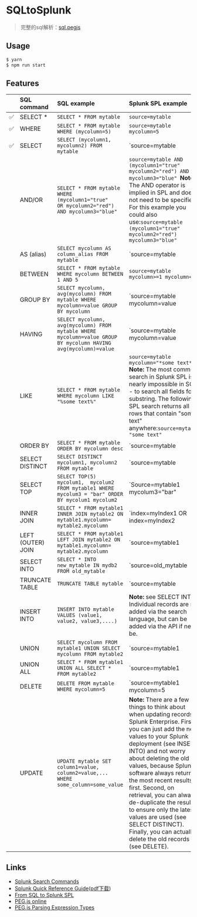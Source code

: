 # SQLtoSplunk

> 完整的sql解析：[sql.pegjs](https://github.com/alsotang/sql.pegjs) 

## Usage
```sh
$ yarn
$ npm run start
```

## Features

|       | SQL command       | SQL example                                                  | Splunk SPL example                                           |
| ----- | :---------------- | :----------------------------------------------------------- | :----------------------------------------------------------- |
| ✅ | SELECT *          | `SELECT * FROM mytable `                                     | `source=mytable `                                            |
| ✅ | WHERE             | `SELECT * FROM mytable WHERE (mycolumn=5) `                    | `source=mytable mycolumn=5 `                                 |
| ✅ | SELECT            | `SELECT (mycolumn1, mycolumn2) FROM mytable `                  | `source=mytable	 | FIELDS mycolumn1, mycolumn2 `          |
|       | AND/OR            | `SELECT * FROM mytable WHERE (mycolumn1="true"    OR mycolumn2="red")  AND mycolumn3="blue" ` | `source=mytable AND (mycolumn1="true"    OR mycolumn2="red") AND mycolumn3="blue" `**Note:** The AND operator is implied in SPL and does not need to be specified. For this example you could also use:`source=mytable (mycolumn1="true"    OR mycolumn2="red") mycolumn3="blue" ` |
|       | AS (alias)        | `SELECT mycolumn AS column_alias FROM mytable `              | `source=mytable | RENAME mycolumn as column_alias | FIELDS column_alias ` |
|       | BETWEEN           | `SELECT * FROM mytable WHERE mycolumn BETWEEN 1 AND 5 `      | `source=mytable    mycolumn>=1 mycolumn<=5 `                 |
|       | GROUP BY          | `SELECT mycolumn, avg(mycolumn) FROM mytable WHERE mycolumn=value GROUP BY mycolumn ` | `source=mytable mycolumn=value | STATS avg(mycolumn) BY mycolumn | FIELDS mycolumn, avg(mycolumn) `Several commands use a `by-clause` to group information, including [chart](http://docs.splunk.com/Documentation/Splunk/6.5.0/SearchReference/Chart), [rare](http://docs.splunk.com/Documentation/Splunk/6.5.0/SearchReference/Rare), [sort](http://docs.splunk.com/Documentation/Splunk/6.5.0/SearchReference/Sort), [stats](http://docs.splunk.com/Documentation/Splunk/6.5.0/SearchReference/Stats), and [timechart](http://docs.splunk.com/Documentation/Splunk/6.5.0/SearchReference/Timechart). |
|       | HAVING            | `SELECT mycolumn, avg(mycolumn) FROM mytable WHERE mycolumn=value GROUP BY mycolumn HAVING avg(mycolumn)=value ` | `source=mytable mycolumn=value | STATS avg(mycolumn) BY mycolumn | SEARCH avg(mycolumn)=value | FIELDS mycolumn, avg(mycolumn) ` |
|       | LIKE              | `SELECT * FROM mytable WHERE mycolumn LIKE "%some text%" `   | `source=mytable    mycolumn="*some text*" `**Note:** The most common search in Splunk SPL is nearly impossible in SQL - to search all fields for a substring. The following SPL search returns all rows that contain "some text" anywhere:`source=mytable "some text"  ` |
|       | ORDER BY          | `SELECT * FROM mytable ORDER BY mycolumn desc `              | `source=mytable | SORT -mycolumn `In SPL you use a negative sign ( - ) in front of a field name to sort in descending order. |
|       | SELECT DISTINCT   | `SELECT DISTINCT    mycolumn1, mycolumn2 FROM mytable `      | `source=mytable | DEDUP mycolumn1 | FIELDS mycolumn1, mycolumn2 ` |
|       | SELECT TOP        | `SELECT TOP(5)  mycolum1,  mycolum2 FROM mytable1 WHERE mycolum3 = "bar" ORDER BY mycolum1 mycolum2 ` | `Source=mytable1 mycolum3="bar" | FIELDS mycolum1 mycolum2 | SORT mycolum1 mycolum2 | HEAD 5 ` |
|       | INNER JOIN        | `SELECT * FROM mytable1 INNER JOIN mytable2 ON mytable1.mycolumn=    mytable2.mycolumn ` | `index=myIndex1 OR index=myIndex2 | stats values(*) AS * BY myField `**Note:** There are two other methods to join tables:Use the `lookup` command to add fields from an external table:`... | LOOKUP myvaluelookup    mycolumn    OUTPUT myoutputcolumn `Use a subsearch:`source=mytable1   [SEARCH source=mytable2      mycolumn2=myvalue     | FIELDS mycolumn2] `If the columns that you want to join on have different names, use the `rename` command to rename one of the columns. For example, to rename the column in mytable2:`source=mytable1  | JOIN type=inner mycolumn    [ SEARCH source=mytable2      | RENAME mycolumn2      AS mycolumn] `To rename the column in myindex1:`index=myIndex1 OR index=myIndex2 | rename myfield1 as myField | stats values(*) AS * BY myField `You can rename a column regardless of whether you use the search command, a lookup, or a subsearch. |
|       | LEFT (OUTER) JOIN | `SELECT * FROM mytable1 LEFT JOIN mytable2 ON mytable1.mycolumn=   mytable2.mycolumn ` | `source=mytable1 | JOIN type=left mycolumn    [SEARCH source=mytable2] ` |
|       | SELECT INTO       | `SELECT * INTO new_mytable IN mydb2 FROM old_mytable `       | `source=old_mytable | EVAL source=new_mytable | COLLECT index=mydb2 `**Note:** COLLECT is typically used to store expensively calculated fields back into your Splunk deployment so that future access is much faster. This current example is atypical but shown for comparison to the SQL command. The source will be renamed orig_source |
|       | TRUNCATE TABLE    | `TRUNCATE TABLE mytable `                                    | `source=mytable | DELETE `                                   |
|       | INSERT INTO       | `INSERT INTO mytable VALUES (value1, value2, value3,....) `  | **Note:** see SELECT INTO. Individual records are not added via the search language, but can be added via the API if need be. |
|       | UNION             | `SELECT mycolumn FROM mytable1 UNION SELECT mycolumn FROM mytable2 ` | `source=mytable1 | APPEND    [SEARCH source=mytable2] | DEDUP mycolumn ` |
|       | UNION ALL         | `SELECT * FROM mytable1 UNION ALL SELECT * FROM mytable2 `   | `source=mytable1 | APPEND    [SEARCH source=mytable2]  `     |
|       | DELETE            | `DELETE FROM mytable WHERE mycolumn=5 `                      | `source=mytable1 mycolumn=5 | DELETE `                       |
|       | UPDATE            | `UPDATE mytable SET column1=value,    column2=value,... WHERE some_column=some_value ` | **Note:** There are a few things to think about when updating records in Splunk Enterprise. First, you can just add the new values to your Splunk deployment (see INSERT INTO) and not worry about deleting the old values, because Splunk software always returns the most recent results first. Second, on retrieval, you can always de-duplicate the results to ensure only the latest values are used (see SELECT DISTINCT). Finally, you can actually delete the old records (see DELETE). |



## Links

- [Splunk Search Commands](https://docs.splunk.com/Documentation/Splunk/6.5.0/SearchReference/Abstract)
- [Splunk Quick Reference Guide](https://docs.splunk.com/Documentation/SplunkCloud/7.2.9/SearchReference/SplunkEnterpriseQuickReferenceGuide)([pdf下载](https://www.splunk.com/content/dam/splunk2/pdfs/solution-guides/splunk-quick-reference-guide.pdf))
- [From SQL to Splunk SPL](https://docs.splunk.com/Documentation/Splunk/6.5.0/SearchReference/SQLtoSplunk)
- [PEG.js online](https://pegjs.org/online)
- [PEG.js Parsing Expression Types](https://pegjs.org/documentation#grammar-syntax-and-semantics-parsing-expression-types)